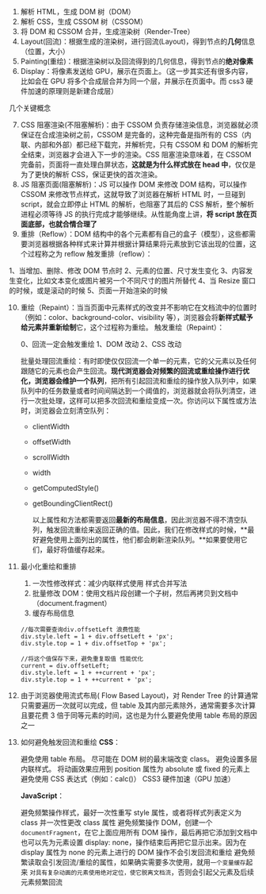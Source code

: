 1. 解析 HTML，生成 DOM 树（DOM）
2. 解析 CSS，生成 CSSOM 树（CSSOM）
3. 将 DOM 和 CSSOM 合并，生成渲染树（Render-Tree）
4. Layout(回流)：根据生成的渲染树，进行回流(Layout)，得到节点的**几何**信息（位置，大小）
5. Painting(重绘)：根据渲染树以及回流得到的几何信息，得到节点的**绝对像素**
6. Display：将像素发送给 GPU，展示在页面上。（这一步其实还有很多内容，比如会在 GPU 将多个合成层合并为同一个层，并展示在页面中。而 css3 硬件加速的原理则是新建合成层）

几个关键概念

7. CSS 阻塞渲染(不阻塞解析)：由于 CSSOM 负责存储渲染信息，浏览器就必须保证在合成渲染树之前，CSSOM 是完备的，这种完备是指所有的 CSS（内联、内部和外部）都已经下载完，并解析完，只有 CSSOM 和 DOM 的解析完全结束，浏览器才会进入下一步的渲染。CSS 阻塞渲染意味着，在 CSSOM 完备前，页面将一直处理白屏状态，**这就是为什么样式放在 head 中**，仅仅是为了更快的解析 CSS，保证更快的首次渲染。
8. JS 阻塞页面(阻塞解析)：JS 可以操作 DOM 来修改 DOM 结构，可以操作 CSSOM 来修改节点样式，这就导致了浏览器在解析 HTML 时，一旦碰到 script，就会立即停止 HTML 的解析，也阻塞了其后的 CSS 解析，整个解析进程必须等待 JS 的执行完成才能够继续。从性能角度上讲，**将 script 放在页面底部，也就合情合理了**
9. 重排（Reflow）：DOM 结构中的各个元素都有自己的盒子（模型），这些都需要浏览器根据各种样式来计算并根据计算结果将元素放到它该出现的位置，这个过程称之为 reflow
   触发重排（reflow）：

1、当增加、删除、修改 DOM 节点时
2、元素的位置、尺寸发生变化
3、内容发生变化，比如文本变化或图片被另一个不同尺寸的图片所替代
4、当 Resize 窗口的时候，或是滚动的时候
5、页面一开始渲染的时候

10. 重绘（Repaint）：当当页面中元素样式的改变并不影响它在文档流中的位置时（例如：color、background-color、visibility 等），浏览器会将**新样式赋予给元素并重新绘制**它，这个过程称为重绘。
    触发重绘（Repaint）：

    0、回流一定会触发重绘
    1、DOM 改动
    2、CSS 改动

    批量处理回流重绘：有时即使仅仅回流一个单一的元素，它的父元素以及任何跟随它的元素也会产生回流。**现代浏览器会对频繁的回流或重绘操作进行优化，浏览器会维护一个队列**，把所有引起回流和重绘的操作放入队列中，如果队列中的任务数量或者时间间隔达到一个阈值的，浏览器就会将队列清空，进行一次批处理，这样可以把多次回流和重绘变成一次。你访问以下属性或方法时，浏览器会立刻清空队列：

    - clientWidth
    - offsetWidth
    - scrollWidth
    - width
    - getComputedStyle()
    - getBoundingClientRect()

      以上属性和方法都需要返回**最新的布局信息**，因此浏览器不得不清空队列，触发回流重绘来返回正确的值。因此，我们在修改样式的时候，**最好避免使用上面列出的属性，他们都会刷新渲染队列。**如果要使用它们，最好将值缓存起来。

11. 最小化重绘和重排

    1. 一次性修改样式：减少内联样式使用 样式合并写法
    2. 批量修改 DOM：使用文档片段创建一个子树，然后再拷贝到文档中（document.fragment）
    3. 缓存布局信息

    ```JS
    //每次需要查询div.offsetLeft 浪费性能
    div.style.left = 1 + div.offsetLeft + 'px';
    div.style.top = 1 + div.offsetTop + 'px';

    //将这个值保存下来，避免重复取值 性能优化
    current = div.offsetLeft;
    div.style.left = 1 + ++current + 'px';
    div.style.top = 1 + ++current + 'px';

    ```

12. 由于浏览器使用流式布局( Flow Based Layout)，对 Render Tree 的计算通常只需要遍历一次就可以完成，但 table 及其内部元素除外，通常需要多次计算且要花费 3 倍于同等元素的时间，这也是为什么要避免使用 table 布局的原因之一

13. 如何避免触发回流和重绘
    **CSS**：

    避免使用 table 布局。
    尽可能在 DOM 树的最末端改变 class。
    避免设置多层内联样式。
    将动画效果应用到 position 属性为 absolute 或 fixed 的元素上
    避免使用 CSS 表达式（例如：calc()）
    CSS3 硬件加速（GPU 加速）

    **JavaScript**：

    避免频繁操作样式，最好一次性重写 style 属性，或者将样式列表定义为 class 并一次性更改 class 属性
    避免频繁操作 DOM，创建一个 `documentFragment`，在它上面应用所有 DOM 操作，最后再把它添加到文档中
    也可以先为元素设置 display: none，操作结束后再把它显示出来。因为在 display 属性为 none 的元素上进行的 DOM 操作不会引发回流和重绘
    避免频繁读取会引发回流/重绘的属性，如果确实需要多次使用，就用`一个变量缓存`起来
    `对具有复杂动画的元素使用绝对定位，使它脱离文档流`，否则会引起父元素及后续元素频繁回流
